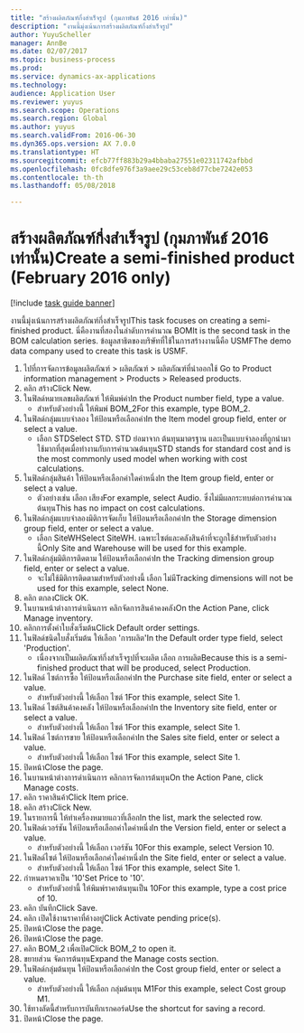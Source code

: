 ```yaml
--- 
title: "สร้างผลิตภัณฑ์กึ่งสำเร็จรูป (กุมภาพันธ์ 2016 เท่านั้น)"
description: "งานนี้มุ่งเน้นการสร้างผลิตภัณฑ์กึ่งสำเร็จรูป"
author: YuyuScheller
manager: AnnBe
ms.date: 02/07/2017
ms.topic: business-process
ms.prod: 
ms.service: dynamics-ax-applications
ms.technology: 
audience: Application User
ms.reviewer: yuyus
ms.search.scope: Operations
ms.search.region: Global
ms.author: yuyus
ms.search.validFrom: 2016-06-30
ms.dyn365.ops.version: AX 7.0.0
ms.translationtype: HT
ms.sourcegitcommit: efcb77ff883b29a4bbaba27551e02311742afbbd
ms.openlocfilehash: 0fc8dfe976f3a9aee29c53ceb8d77cbe7242e053
ms.contentlocale: th-th
ms.lasthandoff: 05/08/2018

---
```

# <a name="create-a-semi-finished-product-february-2016-only"></a><span data-ttu-id="12e81-103">สร้างผลิตภัณฑ์กึ่งสำเร็จรูป (กุมภาพันธ์ 2016 เท่านั้น)</span><span class="sxs-lookup"><span data-stu-id="12e81-103">Create a semi-finished product (February 2016 only)</span></span>

[!include [task guide banner](../../includes/task-guide-banner.md)]

<span data-ttu-id="12e81-104">งานนี้มุ่งเน้นการสร้างผลิตภัณฑ์กึ่งสำเร็จรูป</span><span class="sxs-lookup"><span data-stu-id="12e81-104">This task focuses on creating a semi-finished product.</span></span> <span data-ttu-id="12e81-105">นี่คืองานที่สองในลำดับการคำนวณ BOM</span><span class="sxs-lookup"><span data-stu-id="12e81-105">It is the second task in the BOM calculation series.</span></span> <span data-ttu-id="12e81-106">ข้อมูลสาธิตของบริษัทที่ใช้ในการสร้างงานนี้คือ USMF</span><span class="sxs-lookup"><span data-stu-id="12e81-106">The demo data company used to create this task is USMF.</span></span>

1. <span data-ttu-id="12e81-107">ไปที่การจัดการข้อมูลผลิตภัณฑ์ > ผลิตภัณฑ์ > ผลิตภัณฑ์ที่นำออกใช้ </span><span class="sxs-lookup"><span data-stu-id="12e81-107">Go to Product information management > Products > Released products.</span></span>
2. <span data-ttu-id="12e81-108">คลิก สร้าง</span><span class="sxs-lookup"><span data-stu-id="12e81-108">Click New.</span></span>
3. <span data-ttu-id="12e81-109">ในฟิลด์หมายเลขผลิตภัณฑ์ ให้พิมพ์ค่า</span><span class="sxs-lookup"><span data-stu-id="12e81-109">In the Product number field, type a value.</span></span>
    * <span data-ttu-id="12e81-110">สำหรับตัวอย่างนี้ ให้พิมพ์ BOM_2</span><span class="sxs-lookup"><span data-stu-id="12e81-110">For this example, type BOM_2.</span></span>  
4. <span data-ttu-id="12e81-111">ในฟิลด์กลุ่มแบบจำลอง ให้ป้อนหรือเลือกค่า</span><span class="sxs-lookup"><span data-stu-id="12e81-111">In the Item model group field, enter or select a value.</span></span>
    * <span data-ttu-id="12e81-112">เลือก STD</span><span class="sxs-lookup"><span data-stu-id="12e81-112">Select STD.</span></span> <span data-ttu-id="12e81-113">STD ย่อมาจาก ต้นทุนมาตรฐาน และเป็นแบบจำลองที่ถูกนำมาใช้มากที่สุดเมื่อทำงานกับการคำนวณต้นทุน</span><span class="sxs-lookup"><span data-stu-id="12e81-113">STD stands for standard cost and is the most commonly used model when working with cost calculations.</span></span>  
5. <span data-ttu-id="12e81-114">ในฟิลด์กลุ่มสินค้า ให้ป้อนหรือเลือกค่าใดค่าหนึ่ง</span><span class="sxs-lookup"><span data-stu-id="12e81-114">In the Item group field, enter or select a value.</span></span>
    * <span data-ttu-id="12e81-115">ตัวอย่างเช่น เลือก เสียง</span><span class="sxs-lookup"><span data-stu-id="12e81-115">For example, select Audio.</span></span> <span data-ttu-id="12e81-116">ซึ่งไม่มีผลกระทบต่อการคำนวณต้นทุน</span><span class="sxs-lookup"><span data-stu-id="12e81-116">This has no impact on cost calculations.</span></span>  
6. <span data-ttu-id="12e81-117">ในฟิลด์กลุ่มแบบจำลองมิติการจัดเก็บ ให้ป้อนหรือเลือกค่า</span><span class="sxs-lookup"><span data-stu-id="12e81-117">In the Storage dimension group field, enter or select a value.</span></span>
    * <span data-ttu-id="12e81-118">เลือก SiteWH</span><span class="sxs-lookup"><span data-stu-id="12e81-118">Select SiteWH.</span></span> <span data-ttu-id="12e81-119">เฉพาะไซต์และคลังสินค้าที่จะถูกใช้สำหรับตัวอย่างนี้</span><span class="sxs-lookup"><span data-stu-id="12e81-119">Only Site and Warehouse will be used for this example.</span></span>  
7. <span data-ttu-id="12e81-120">ในฟิลด์กลุ่มมิติการติดตาม ให้ป้อนหรือเลือกค่า</span><span class="sxs-lookup"><span data-stu-id="12e81-120">In the Tracking dimension group field, enter or select a value.</span></span>
    * <span data-ttu-id="12e81-121">จะไม่ใช้มิติการติดตามสำหรับตัวอย่างนี้ เลือก ไม่มี</span><span class="sxs-lookup"><span data-stu-id="12e81-121">Tracking dimensions will not be used for this example, select None.</span></span>  
8. <span data-ttu-id="12e81-122">คลิก ตกลง</span><span class="sxs-lookup"><span data-stu-id="12e81-122">Click OK.</span></span>
9. <span data-ttu-id="12e81-123">ในบานหน้าต่างการดำเนินการ คลิกจัดการสินค้าคงคลัง</span><span class="sxs-lookup"><span data-stu-id="12e81-123">On the Action Pane, click Manage inventory.</span></span>
10. <span data-ttu-id="12e81-124">คลิกการตั้งค่าใบสั่งเริ่มต้น</span><span class="sxs-lookup"><span data-stu-id="12e81-124">Click Default order settings.</span></span>
11. <span data-ttu-id="12e81-125">ในฟิลด์ชนิดใบสั่งเริ่มต้น ให้เลือก 'การผลิต'</span><span class="sxs-lookup"><span data-stu-id="12e81-125">In the Default order type field, select 'Production'.</span></span>
    * <span data-ttu-id="12e81-126">เนื่องจากเป็นผลิตภัณฑ์กึ่งสำเร็จรูปที่จะผลิต เลือก การผลิต</span><span class="sxs-lookup"><span data-stu-id="12e81-126">Because this is a semi-finished product that will be produced, select Production.</span></span>  
12. <span data-ttu-id="12e81-127">ในฟิลด์ ไซต์การซื้อ ให้ป้อนหรือเลือกค่า</span><span class="sxs-lookup"><span data-stu-id="12e81-127">In the Purchase site field, enter or select a value.</span></span>
    * <span data-ttu-id="12e81-128">สำหรับตัวอย่างนี้ ให้เลือก ไซต์ 1</span><span class="sxs-lookup"><span data-stu-id="12e81-128">For this example, select Site 1.</span></span>  
13. <span data-ttu-id="12e81-129">ในฟิลด์ ไซต์สินค้าคงคลัง ให้ป้อนหรือเลือกค่า</span><span class="sxs-lookup"><span data-stu-id="12e81-129">In the Inventory site field, enter or select a value.</span></span>
    * <span data-ttu-id="12e81-130">สำหรับตัวอย่างนี้ ให้เลือก ไซต์ 1</span><span class="sxs-lookup"><span data-stu-id="12e81-130">For this example, select Site 1.</span></span>  
14. <span data-ttu-id="12e81-131">ในฟิลด์ ไซต์การขาย ให้ป้อนหรือเลือกค่า</span><span class="sxs-lookup"><span data-stu-id="12e81-131">In the Sales site field, enter or select a value.</span></span>
    * <span data-ttu-id="12e81-132">สำหรับตัวอย่างนี้ ให้เลือก ไซต์ 1</span><span class="sxs-lookup"><span data-stu-id="12e81-132">For this example, select Site 1.</span></span>  
15. <span data-ttu-id="12e81-133">ปิดหน้า</span><span class="sxs-lookup"><span data-stu-id="12e81-133">Close the page.</span></span>
16. <span data-ttu-id="12e81-134">ในบานหน้าต่างการดำเนินการ คลิกการจัดการต้นทุน</span><span class="sxs-lookup"><span data-stu-id="12e81-134">On the Action Pane, click Manage costs.</span></span>
17. <span data-ttu-id="12e81-135">คลิก ราคาสินค้า</span><span class="sxs-lookup"><span data-stu-id="12e81-135">Click Item price.</span></span>
18. <span data-ttu-id="12e81-136">คลิก สร้าง</span><span class="sxs-lookup"><span data-stu-id="12e81-136">Click New.</span></span>
19. <span data-ttu-id="12e81-137">ในรายการนี้ ให้ทำเครื่องหมายแถวที่เลือก</span><span class="sxs-lookup"><span data-stu-id="12e81-137">In the list, mark the selected row.</span></span>
20. <span data-ttu-id="12e81-138">ในฟิลด์เวอร์ชัน ให้ป้อนหรือเลือกค่าใดค่าหนึ่ง</span><span class="sxs-lookup"><span data-stu-id="12e81-138">In the Version field, enter or select a value.</span></span>
    * <span data-ttu-id="12e81-139">สำหรับตัวอย่างนี้ ให้เลือก เวอร์ชัน 10</span><span class="sxs-lookup"><span data-stu-id="12e81-139">For this example, select Version 10.</span></span>  
21. <span data-ttu-id="12e81-140">ในฟิลด์ไซต์ ให้ป้อนหรือเลือกค่าใดค่าหนึ่ง</span><span class="sxs-lookup"><span data-stu-id="12e81-140">In the Site field, enter or select a value.</span></span>
    * <span data-ttu-id="12e81-141">สำหรับตัวอย่างนี้ ให้เลือก ไซต์ 1</span><span class="sxs-lookup"><span data-stu-id="12e81-141">For this example, select Site 1.</span></span>  
22. <span data-ttu-id="12e81-142">กำหนดราคาเป็น '10'</span><span class="sxs-lookup"><span data-stu-id="12e81-142">Set Price to '10'.</span></span>
    * <span data-ttu-id="12e81-143">สำหรับตัวอย่านี้ ให้พิมพ์ราคาต้นทุนเป็น 10</span><span class="sxs-lookup"><span data-stu-id="12e81-143">For this example, type a cost price of 10.</span></span>  
23. <span data-ttu-id="12e81-144">คลิก บันทึก</span><span class="sxs-lookup"><span data-stu-id="12e81-144">Click Save.</span></span>
24. <span data-ttu-id="12e81-145">คลิก เปิดใช้งานราคาที่ค้างอยู่</span><span class="sxs-lookup"><span data-stu-id="12e81-145">Click Activate pending price(s).</span></span>
25. <span data-ttu-id="12e81-146">ปิดหน้า</span><span class="sxs-lookup"><span data-stu-id="12e81-146">Close the page.</span></span>
26. <span data-ttu-id="12e81-147">ปิดหน้า</span><span class="sxs-lookup"><span data-stu-id="12e81-147">Close the page.</span></span>
27. <span data-ttu-id="12e81-148">คลิก BOM_2 เพื่อเปิด</span><span class="sxs-lookup"><span data-stu-id="12e81-148">Click BOM_2 to open it.</span></span>
28. <span data-ttu-id="12e81-149">ขยายส่วน จัดการต้นทุน</span><span class="sxs-lookup"><span data-stu-id="12e81-149">Expand the Manage costs section.</span></span>
29. <span data-ttu-id="12e81-150">ในฟิลด์กลุ่มต้นทุน ให้ป้อนหรือเลือกค่า</span><span class="sxs-lookup"><span data-stu-id="12e81-150">In the Cost group field, enter or select a value.</span></span>
    * <span data-ttu-id="12e81-151">สำหรับตัวอย่างนี้ ให้เลือก กลุ่มต้นทุน M1</span><span class="sxs-lookup"><span data-stu-id="12e81-151">For this example, select Cost group M1.</span></span>  
30. <span data-ttu-id="12e81-152">ใช้ทางลัดนี้สำหรับการบันทึกเรกคอร์ด</span><span class="sxs-lookup"><span data-stu-id="12e81-152">Use the shortcut for saving a record.</span></span>
31. <span data-ttu-id="12e81-153">ปิดหน้า</span><span class="sxs-lookup"><span data-stu-id="12e81-153">Close the page.</span></span>


